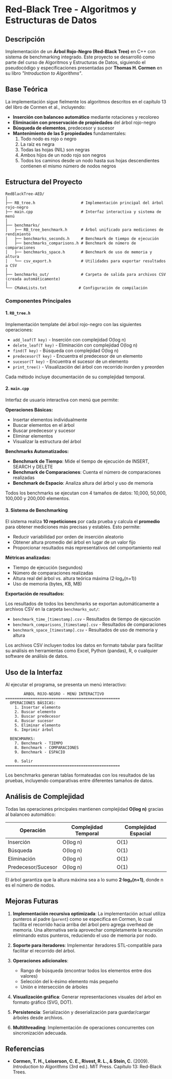 # Red-Black Tree - Algoritmos y Estructuras de Datos

## Descripción

Implementación de un **Árbol Rojo-Negro (Red-Black Tree)** en C++ con sistema de benchmarking integrado. Este proyecto se desarrolló como parte del curso de Algoritmos y Estructuras de Datos, siguiendo el pseudocódigo y especificaciones presentadas por **Thomas H. Cormen** en su libro *"Introduction to Algorithms"*.

## Base Teórica

La implementación sigue fielmente los algoritmos descritos en el capítulo 13 del libro de Cormen et al., incluyendo:

- **Inserción con balanceo automático** mediante rotaciones y recoloreo
- **Eliminación con preservación de propiedades** del árbol rojo-negro
- **Búsqueda de elementos**, predecesor y sucesor
- **Mantenimiento de las 5 propiedades** fundamentales:
  1. Todo nodo es rojo o negro
  2. La raíz es negra
  3. Todas las hojas (NIL) son negras
  4. Ambos hijos de un nodo rojo son negros
  5. Todos los caminos desde un nodo hasta sus hojas descendientes contienen el mismo número de nodos negros

## Estructura del Proyecto

```
RedBlackTree-AED/
│
├── RB_tree.h                    # Implementación principal del árbol rojo-negro
├── main.cpp                     # Interfaz interactiva y sistema de menú
│
├── benchmarks/
│   ├── RB_tree_benchmark.h      # Árbol unificado para mediciones de rendimiento
│   ├── benchmarks_seconds.h     # Benchmark de tiempo de ejecución
│   ├── benchmarks_comparisons.h # Benchmark de número de comparaciones
│   ├── benchmarks_space.h       # Benchmark de uso de memoria y altura
│   └── csv_export.h             # Utilidades para exportar resultados a CSV
│
├── benchmarks_out/              # Carpeta de salida para archivos CSV (creada automáticamente)
│
└── CMakeLists.txt              # Configuración de compilación
```

### Componentes Principales

#### 1. `RB_tree.h`
Implementación template del árbol rojo-negro con las siguientes operaciones:

- `add_leaf(T key)` - Inserción con complejidad O(log n)
- `delete_leaf(T key)` - Eliminación con complejidad O(log n)
- `find(T key)` - Búsqueda con complejidad O(log n)
- `predecesor(T key)` - Encuentra el predecesor de un elemento
- `sucesor(T key)` - Encuentra el sucesor de un elemento
- `print_tree()` - Visualización del árbol con recorrido inorden y preorden

Cada método incluye documentación de su complejidad temporal.

#### 2. `main.cpp`
Interfaz de usuario interactiva con menú que permite:

**Operaciones Básicas:**
- Insertar elementos individualmente
- Buscar elementos en el árbol
- Buscar predecesor y sucesor
- Eliminar elementos
- Visualizar la estructura del árbol

**Benchmarks Automatizados:**
- **Benchmark de Tiempo**: Mide el tiempo de ejecución de INSERT, SEARCH y DELETE
- **Benchmark de Comparaciones**: Cuenta el número de comparaciones realizadas
- **Benchmark de Espacio**: Analiza altura del árbol y uso de memoria

Todos los benchmarks se ejecutan con 4 tamaños de datos: 10,000, 50,000, 100,000 y 200,000 elementos.

#### 3. Sistema de Benchmarking

El sistema realiza **10 repeticiones** por cada prueba y calcula el **promedio** para obtener mediciones más precisas y estables. Esto permite:

- Reducir variabilidad por orden de inserción aleatorio
- Obtener altura promedio del árbol en lugar de un valor fijo
- Proporcionar resultados más representativos del comportamiento real

**Métricas analizadas:**
- Tiempo de ejecución (segundos)
- Número de comparaciones realizadas
- Altura real del árbol vs. altura teórica máxima (2·log₂(n+1))
- Uso de memoria (bytes, KB, MB)

**Exportación de resultados:**

Los resultados de todos los benchmarks se exportan automáticamente a archivos CSV en la carpeta `benchmarks_out/`:
- `benchmark_time_[timestamp].csv` - Resultados de tiempo de ejecución
- `benchmark_comparisons_[timestamp].csv` - Resultados de comparaciones
- `benchmark_space_[timestamp].csv` - Resultados de uso de memoria y altura

Los archivos CSV incluyen todos los datos en formato tabular para facilitar su análisis en herramientas como Excel, Python (pandas), R, o cualquier software de análisis de datos.

## Uso de la Interfaz

Al ejecutar el programa, se presenta un menú interactivo:

```
        ÁRBOL ROJO-NEGRO - MENÚ INTERACTIVO
==================================================
  OPERACIONES BÁSICAS:
    1. Insertar elemento
    2. Buscar elemento
    3. Buscar predecesor
    4. Buscar sucesor
    5. Eliminar elemento
    6. Imprimir árbol

  BENCHMARKS:
    7. Benchmark - TIEMPO
    8. Benchmark - COMPARACIONES
    9. Benchmark - ESPACIO

    0. Salir
==================================================
```

Los benchmarks generan tablas formateadas con los resultados de las pruebas, incluyendo comparativas entre diferentes tamaños de datos.

## Análisis de Complejidad

Todas las operaciones principales mantienen complejidad **O(log n)** gracias al balanceo automático:

| Operación | Complejidad Temporal | Complejidad Espacial |
|-----------|---------------------|----------------------|
| Inserción | O(log n)            | O(1)                |
| Búsqueda  | O(log n)            | O(1)                |
| Eliminación | O(log n)          | O(1)                |
| Predecesor/Sucesor | O(log n)   | O(1)                |

El árbol garantiza que la altura máxima sea a lo sumo **2·log₂(n+1)**, donde n es el número de nodos.

## Mejoras Futuras

1. **Implementación recursiva optimizada**: La implementación actual utiliza punteros al padre (`parent`) como se especifica en Cormen, lo cual facilita el recorrido hacia arriba del árbol pero agrega overhead de memoria. Una alternativa sería aprovechar completamente la recursión eliminando estos punteros, reduciendo el uso de memoria por nodo.

2. **Soporte para iteradores**: Implementar iteradores STL-compatible para facilitar el recorrido del árbol.

3. **Operaciones adicionales**: 
   - Rango de búsqueda (encontrar todos los elementos entre dos valores)
   - Selección del k-ésimo elemento más pequeño
   - Unión e intersección de árboles

4. **Visualización gráfica**: Generar representaciones visuales del árbol en formato gráfico (SVG, DOT).

5. **Persistencia**: Serialización y deserialización para guardar/cargar árboles desde archivos.

6. **Multithreading**: Implementación de operaciones concurrentes con sincronización adecuada.

## Referencias

- **Cormen, T. H., Leiserson, C. E., Rivest, R. L., & Stein, C.** (2009). *Introduction to Algorithms* (3rd ed.). MIT Press. Capítulo 13: Red-Black Trees.